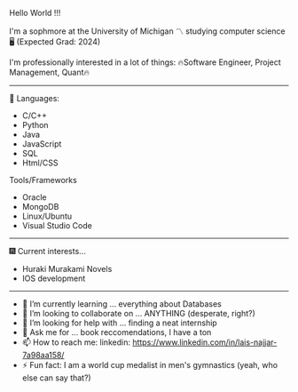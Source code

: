 Hello World !!! 

I'm a sophmore at the University of Michigan 〽️ studying computer science🖥️ (Expected Grad: 2024)

I'm professionally interested in a lot of things:
🔥Software Engineer, Project Management, Quant🔥

-------------------------------------------------------------------------------------------------------------------------------------------
🥅 Languages:
- C/C++
- Python
- Java
- JavaScript
- SQL
- Html/CSS

Tools/Frameworks
- Oracle
- MongoDB
- Linux/Ubuntu
- Visual Studio Code
-------------------------------------------------------------------------------------------------------------------------------------------
🎆 Current interests...
- Huraki Murakami Novels 
- IOS development
-------------------------------------------------------------------------------------------------------------------------------------------
- 🌱 I’m currently learning ... everything about Databases
- 👯 I’m looking to collaborate on ... ANYTHING (desperate, right?)
- 🤔 I’m looking for help with ... finding a neat internship
- 💬 Ask me for ... book reccomendations, I have a ton
- 📫 How to reach me: linkedin: https://www.linkedin.com/in/lais-najjar-7a98aa158/ 
- ⚡ Fun fact: I am a world cup medalist in men's gymnastics (yeah, who else can say that?)

